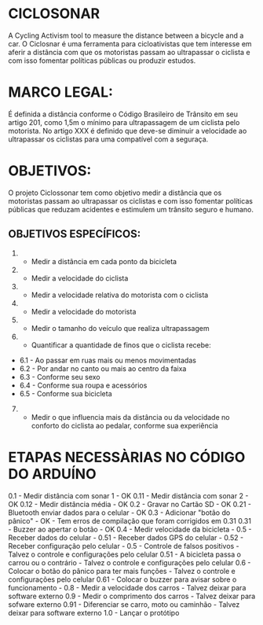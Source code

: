 # CICLOSONAR
A Cycling Activism tool to measure the distance between a bicycle and a car.
O Ciclosnar é uma ferramenta para cicloativistas que tem interesse em aferir a distância com que os motoristas passam ao ultrapassar o ciclista e com isso fomentar políticas públicas ou produzir estudos.
# MARCO LEGAL:
É definida a distância conforme o Código Brasileiro de Trânsito
em seu artigo 201, como 1,5m o mínimo para ultrapassagem de um
ciclista pelo motorista. No artigo XXX é definido que deve-se
diminuir a velocidade ao ultrapassar os ciclistas para uma
compatível com a seguraça.

# OBJETIVOS:
O projeto Ciclossonar tem como objetivo medir a distância
que os motoristas passam ao ultrapassar os ciclistas e com
isso fomentar políticas públicas que reduzam acidentes e
estimulem um trânsito seguro e humano.

## OBJETIVOS ESPECÍFICOS:
1. - Medir a distância em cada ponto da bicicleta
2. - Medir a velocidade do ciclista
3. - Medir a velocidade relativa do motorista com o ciclista
4. - Medir a velocidade do motorista
5. - Medir o tamanho do veículo que realiza ultrapassagem
6. - Quantificar a quantidade de finos que o ciclista recebe:
* 6.1 - Ao passar em ruas mais ou menos movimentadas
* 6.2 - Por andar no canto ou mais ao centro da faixa
* 6.3 - Conforme seu sexo
* 6.4 - Conforme sua roupa e acessórios
* 6.5 - Conforme sua bicicleta
7. - Medir o que influencia mais da distância ou da velocidade
no conforto do ciclista ao pedalar, conforme sua experiência




# ETAPAS NECESSÀRIAS NO CÓDIGO DO ARDUÍNO
0.1  - Medir distância com sonar 1                        - OK
0.11 - Medir distância com sonar 2                        - OK
0.12 - Medir distância média                              - OK
0.2  - Gravar no Cartão SD                                - OK
0.21 - Bluetooth enviar dados para o celular              - OK
0.3  - Adicionar "botão do pânico"                        - OK - Tem erros de compilação que foram corrigidos em 0.31
0.31 - Buzzer ao apertar o botão                          - OK
0.4  - Medir velocidade da bicicleta                      -
0.5  - Receber dados do celular                           -
0.51 - Receber dados GPS do celular                       -
0.52 - Receber configuração pelo celular                  -
0.5  - Controle de falsos positivos                       - Talvez o controle e configurações pelo celular
0.51 - A bicicleta passa o carrou ou o contrário          - Talvez o controle e configurações pelo celular
0.6  - Colocar o botão do pânico para ter mais funções    - Talvez o controle e configurações pelo celular
0.61 - Colocar o buzzer para avisar sobre o funcionamento -
0.8  - Medir a velocidade dos carros                      - Talvez deixar para software externo
0.9  - Medir o comprimento dos carros                     - Talvez deixar para sofware externo
0.91 - Diferenciar se carro, moto ou caminhão             - Talvez deixar para software externo
1.0  - Lançar o protótipo
